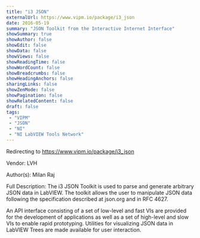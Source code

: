 ```yaml
---
title: "i3 JSON"
externalUrl: https://www.vipm.io/package/i3_json
date: 2016-05-19
summary: "JSON Toolkit from the Interactive Internet Interface"
showSummary: true
showAuthor: false
showEdit: false
showData: false
showViews: false
showReadingTime: false
showWordCount: false
showBreadcrumbs: false
showHeadingAnchors: false
sharingLinks: false
showZenMode: false
showPagination: false
showRelatedContent: false
draft: false
tags:
 - "VIPM"
 - "JSON"
 - "NI"
 - "NI LabVIEW Tools Network"
---
```


Redirecting to https://www.vipm.io/package/i3_json

Vendor: LVH

Author(s): Milan Raj
 
Full Description:
The i3 JSON Toolkit is used to parse and generate arbitrary JSON data in LabVIEW. The toolkit allows the user to manipulate JSON data following the specification described at json.org and in RFC 4627.

An API interface consisting of a set of low-level and fast VIs are provided for the development of applications as well as a set of high-level and slow VIs to enable rapid prototyping. Utilities for visualizing JSON data in LabVIEW Trees are made available for user interaction.